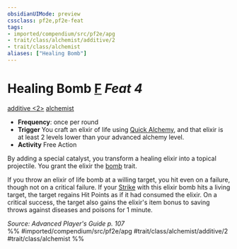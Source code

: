```yaml
---
obsidianUIMode: preview
cssclass: pf2e,pf2e-feat
tags:
- imported/compendium/src/pf2e/apg
- trait/class/alchemist/additive/2
- trait/class/alchemist
aliases: ["Healing Bomb"]
---
```

# Healing Bomb  [F](chapter-9-playing-the-game.md#Actions "Free Action") *Feat 4*  
[additive <2>](additive.md)  [alchemist](rules/traits/alchemist.md)  

- **Frequency**: once per round
- **Trigger** You craft an elixir of life using [Quick Alchemy](rules/actions/quick-alchemy.md), and that elixir is at least 2 levels lower than your advanced alchemy level.
- **Activity** Free Action

By adding a special catalyst, you transform a healing elixir into a topical projectile. You grant the elixir the [bomb](bomb.md) trait.

If you throw an elixir of life bomb at a willing target, you hit even on a failure, though not on a critical failure. If your [Strike](strike.md) with this elixir bomb hits a living target, the target regains Hit Points as if it had consumed the elixir. On a critical success, the target also gains the elixir's item bonus to saving throws against diseases and poisons for 1 minute.

*Source: Advanced Player's Guide p. 107*  
%% #imported/compendium/src/pf2e/apg #trait/class/alchemist/additive/2 #trait/class/alchemist %%
